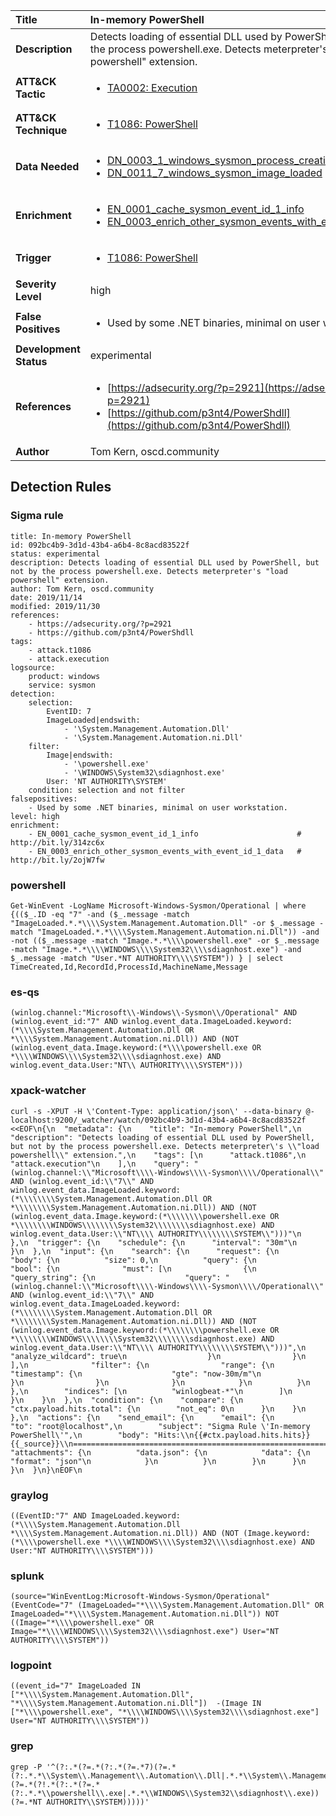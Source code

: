 | Title                    | In-memory PowerShell       |
|:-------------------------|:------------------|
| **Description**          | Detects loading of essential DLL used by PowerShell, but not by the process powershell.exe. Detects meterpreter's "load powershell" extension. |
| **ATT&amp;CK Tactic**    |  <ul><li>[TA0002: Execution](https://attack.mitre.org/tactics/TA0002)</li></ul>  |
| **ATT&amp;CK Technique** | <ul><li>[T1086: PowerShell](https://attack.mitre.org/techniques/T1086)</li></ul>  |
| **Data Needed**          | <ul><li>[DN_0003_1_windows_sysmon_process_creation](../Data_Needed/DN_0003_1_windows_sysmon_process_creation.md)</li><li>[DN_0011_7_windows_sysmon_image_loaded](../Data_Needed/DN_0011_7_windows_sysmon_image_loaded.md)</li></ul>  |
| **Enrichment** |<ul><li>[EN_0001_cache_sysmon_event_id_1_info](../Enrichments/EN_0001_cache_sysmon_event_id_1_info.md)</li><li>[EN_0003_enrich_other_sysmon_events_with_event_id_1_data](../Enrichments/EN_0003_enrich_other_sysmon_events_with_event_id_1_data.md)</li></ul> |
| **Trigger**              | <ul><li>[T1086: PowerShell](../Triggers/T1086.md)</li></ul>  |
| **Severity Level**       | high |
| **False Positives**      | <ul><li>Used by some .NET binaries, minimal on user workstation.</li></ul>  |
| **Development Status**   | experimental |
| **References**           | <ul><li>[https://adsecurity.org/?p=2921](https://adsecurity.org/?p=2921)</li><li>[https://github.com/p3nt4/PowerShdll](https://github.com/p3nt4/PowerShdll)</li></ul>  |
| **Author**               | Tom Kern, oscd.community |


## Detection Rules

### Sigma rule

```
title: In-memory PowerShell
id: 092bc4b9-3d1d-43b4-a6b4-8c8acd83522f
status: experimental
description: Detects loading of essential DLL used by PowerShell, but not by the process powershell.exe. Detects meterpreter's "load powershell" extension.
author: Tom Kern, oscd.community
date: 2019/11/14
modified: 2019/11/30
references:
    - https://adsecurity.org/?p=2921
    - https://github.com/p3nt4/PowerShdll
tags:
    - attack.t1086
    - attack.execution
logsource:
    product: windows
    service: sysmon
detection:
    selection:
        EventID: 7
        ImageLoaded|endswith:
            - '\System.Management.Automation.Dll'
            - '\System.Management.Automation.ni.Dll'
    filter:
        Image|endswith:
            - '\powershell.exe'
            - '\WINDOWS\System32\sdiagnhost.exe'
        User: 'NT AUTHORITY\SYSTEM'
    condition: selection and not filter
falsepositives:
    - Used by some .NET binaries, minimal on user workstation.
level: high
enrichment:
    - EN_0001_cache_sysmon_event_id_1_info                      # http://bit.ly/314zc6x
    - EN_0003_enrich_other_sysmon_events_with_event_id_1_data   # http://bit.ly/2ojW7fw

```





### powershell
    
```
Get-WinEvent -LogName Microsoft-Windows-Sysmon/Operational | where {(($_.ID -eq "7" -and ($_.message -match "ImageLoaded.*.*\\\\System.Management.Automation.Dll" -or $_.message -match "ImageLoaded.*.*\\\\System.Management.Automation.ni.Dll")) -and  -not (($_.message -match "Image.*.*\\\\powershell.exe" -or $_.message -match "Image.*.*\\\\WINDOWS\\\\System32\\\\sdiagnhost.exe") -and $_.message -match "User.*NT AUTHORITY\\\\SYSTEM")) } | select TimeCreated,Id,RecordId,ProcessId,MachineName,Message
```


### es-qs
    
```
(winlog.channel:"Microsoft\\-Windows\\-Sysmon\\/Operational" AND (winlog.event_id:"7" AND winlog.event_data.ImageLoaded.keyword:(*\\\\System.Management.Automation.Dll OR *\\\\System.Management.Automation.ni.Dll)) AND (NOT (winlog.event_data.Image.keyword:(*\\\\powershell.exe OR *\\\\WINDOWS\\\\System32\\\\sdiagnhost.exe) AND winlog.event_data.User:"NT\\ AUTHORITY\\\\SYSTEM")))
```


### xpack-watcher
    
```
curl -s -XPUT -H \'Content-Type: application/json\' --data-binary @- localhost:9200/_watcher/watch/092bc4b9-3d1d-43b4-a6b4-8c8acd83522f <<EOF\n{\n  "metadata": {\n    "title": "In-memory PowerShell",\n    "description": "Detects loading of essential DLL used by PowerShell, but not by the process powershell.exe. Detects meterpreter\'s \\"load powershell\\" extension.",\n    "tags": [\n      "attack.t1086",\n      "attack.execution"\n    ],\n    "query": "(winlog.channel:\\"Microsoft\\\\-Windows\\\\-Sysmon\\\\/Operational\\" AND (winlog.event_id:\\"7\\" AND winlog.event_data.ImageLoaded.keyword:(*\\\\\\\\System.Management.Automation.Dll OR *\\\\\\\\System.Management.Automation.ni.Dll)) AND (NOT (winlog.event_data.Image.keyword:(*\\\\\\\\powershell.exe OR *\\\\\\\\WINDOWS\\\\\\\\System32\\\\\\\\sdiagnhost.exe) AND winlog.event_data.User:\\"NT\\\\ AUTHORITY\\\\\\\\SYSTEM\\")))"\n  },\n  "trigger": {\n    "schedule": {\n      "interval": "30m"\n    }\n  },\n  "input": {\n    "search": {\n      "request": {\n        "body": {\n          "size": 0,\n          "query": {\n            "bool": {\n              "must": [\n                {\n                  "query_string": {\n                    "query": "(winlog.channel:\\"Microsoft\\\\-Windows\\\\-Sysmon\\\\/Operational\\" AND (winlog.event_id:\\"7\\" AND winlog.event_data.ImageLoaded.keyword:(*\\\\\\\\System.Management.Automation.Dll OR *\\\\\\\\System.Management.Automation.ni.Dll)) AND (NOT (winlog.event_data.Image.keyword:(*\\\\\\\\powershell.exe OR *\\\\\\\\WINDOWS\\\\\\\\System32\\\\\\\\sdiagnhost.exe) AND winlog.event_data.User:\\"NT\\\\ AUTHORITY\\\\\\\\SYSTEM\\")))",\n                    "analyze_wildcard": true\n                  }\n                }\n              ],\n              "filter": {\n                "range": {\n                  "timestamp": {\n                    "gte": "now-30m/m"\n                  }\n                }\n              }\n            }\n          }\n        },\n        "indices": [\n          "winlogbeat-*"\n        ]\n      }\n    }\n  },\n  "condition": {\n    "compare": {\n      "ctx.payload.hits.total": {\n        "not_eq": 0\n      }\n    }\n  },\n  "actions": {\n    "send_email": {\n      "email": {\n        "to": "root@localhost",\n        "subject": "Sigma Rule \'In-memory PowerShell\'",\n        "body": "Hits:\\n{{#ctx.payload.hits.hits}}{{_source}}\\n================================================================================\\n{{/ctx.payload.hits.hits}}",\n        "attachments": {\n          "data.json": {\n            "data": {\n              "format": "json"\n            }\n          }\n        }\n      }\n    }\n  }\n}\nEOF\n
```


### graylog
    
```
((EventID:"7" AND ImageLoaded.keyword:(*\\\\System.Management.Automation.Dll *\\\\System.Management.Automation.ni.Dll)) AND (NOT (Image.keyword:(*\\\\powershell.exe *\\\\WINDOWS\\\\System32\\\\sdiagnhost.exe) AND User:"NT AUTHORITY\\\\SYSTEM")))
```


### splunk
    
```
(source="WinEventLog:Microsoft-Windows-Sysmon/Operational" (EventCode="7" (ImageLoaded="*\\\\System.Management.Automation.Dll" OR ImageLoaded="*\\\\System.Management.Automation.ni.Dll")) NOT ((Image="*\\\\powershell.exe" OR Image="*\\\\WINDOWS\\\\System32\\\\sdiagnhost.exe") User="NT AUTHORITY\\\\SYSTEM"))
```


### logpoint
    
```
((event_id="7" ImageLoaded IN ["*\\\\System.Management.Automation.Dll", "*\\\\System.Management.Automation.ni.Dll"])  -(Image IN ["*\\\\powershell.exe", "*\\\\WINDOWS\\\\System32\\\\sdiagnhost.exe"] User="NT AUTHORITY\\\\SYSTEM"))
```


### grep
    
```
grep -P '^(?:.*(?=.*(?:.*(?=.*7)(?=.*(?:.*.*\\System\\.Management\\.Automation\\.Dll|.*.*\\System\\.Management\\.Automation\\.ni\\.Dll))))(?=.*(?!.*(?:.*(?=.*(?:.*.*\\powershell\\.exe|.*.*\\WINDOWS\\System32\\sdiagnhost\\.exe))(?=.*NT AUTHORITY\\SYSTEM)))))'
```



